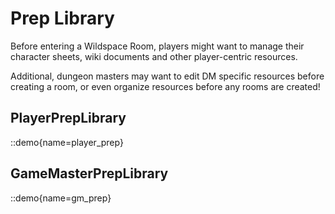 # Prep Library

Before entering a Wildspace Room, players might want to manage their character sheets,
wiki documents and other player-centric resources.

Additional, dungeon masters may want to edit DM specific resources before creating a room,
or even organize resources before any rooms are created!

## PlayerPrepLibrary

::demo{name=player_prep}

## GameMasterPrepLibrary

::demo{name=gm_prep}